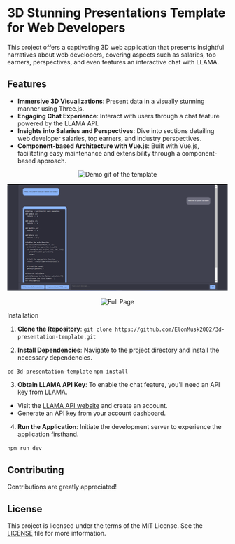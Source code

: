 # 3D Stunning Presentations Template for Web Developers

This project offers a captivating 3D web application that presents insightful narratives about web developers, covering aspects such as salaries, top earners, perspectives, and even features an interactive chat with LLAMA.

## Features

- **Immersive 3D Visualizations**: Present data in a visually stunning manner using Three.js.
- **Engaging Chat Experience**: Interact with users through a chat feature powered by the LLAMA API.
- **Insights into Salaries and Perspectives**: Dive into sections detailing web developer salaries, top earners, and industry perspectives.
- **Component-based Architecture with Vue.js**: Built with Vue.js, facilitating easy maintenance and extensibility through a component-based approach.


<div align="center">

![Demo gif of the template](demo.gif)


![AI](ai.png)

![Full Page](full_page.png)

</div


### Installation


1. **Clone the Repository**:
```git clone https://github.com/ElonMusk2002/3d-presentation-template.git```

2. **Install Dependencies**:
Navigate to the project directory and install the necessary dependencies.

```cd 3d-presentation-template```
```npm install```


3. **Obtain LLAMA API Key**:
To enable the chat feature, you'll need an API key from LLAMA.
- Visit the [LLAMA API website](https://www.llama-api.com/) and create an account.
- Generate an API key from your account dashboard.



4. **Run the Application**:
Initiate the development server to experience the application firsthand.

```npm run dev```

## Contributing

Contributions are greatly appreciated!

## License

This project is licensed under the terms of the MIT License. See the [LICENSE](LICENSE) file for more information.
